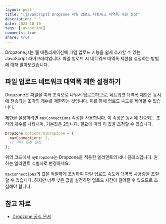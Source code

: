 ```yaml
---
layout: post
title: "[javascript] Dropzone 파일 업로드 네트워크 대역폭 제한 설정"
description: " "
date: 2023-10-19
tags: [javascript]
comments: true
share: true
---
```


Dropzone.js는 웹 애플리케이션에 파일 업로드 기능을 쉽게 추가할 수 있는 JavaScript 라이브러리입니다. 파일 업로드 시 네트워크 대역폭 제한을 설정하는 방법에 대해 알아보겠습니다.

## 파일 업로드 네트워크 대역폭 제한 설정하기

Dropzone은 파일을 여러 조각으로 나눠서 업로드하므로, 네트워크 대역폭 제한은 동시에 전송되는 조각의 개수를 제한하는 것입니다. 이를 통해 업로드 속도를 제어할 수 있습니다.

제한을 설정하려면 `maxConnections` 속성을 사용합니다. 이 속성은 동시에 전송되는 조각의 개수를 나타내며, 기본값은 2입니다. 필요에 따라 이 값을 조정할 수 있습니다.

```javascript
Dropzone.options.myDropzone = {
  maxConnections: 3,
  // 기타 옵션 설정
};
```

위의 코드에서 `myDropzone`는 Dropzone을 적용한 엘리먼트의 id나 클래스입니다. 원하는 엘리먼트 식별자로 변경하세요.

`maxConnections`의 값을 적절하게 조정하여 파일 업로드 속도와 대역폭 사용량을 조절할 수 있습니다. 하지만 너무 낮은 값을 설정하면 업로드 시간이 길어질 수 있으므로 조심해야 합니다.

## 참고 자료

- [Dropzone 공식 문서](https://www.dropzonejs.com/)